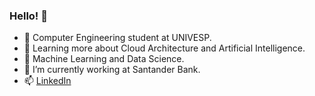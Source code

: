 ### Hello! 👋

- 📒 Computer Engineering student at UNIVESP.
- 🌱 Learning more about Cloud Architecture and Artificial Intelligence.
- 🔭 Machine Learning and Data Science.
- 📌 I’m currently working at Santander Bank.
- 📫 [LinkedIn](https://www.linkedin.com/in/mylena13s/)

